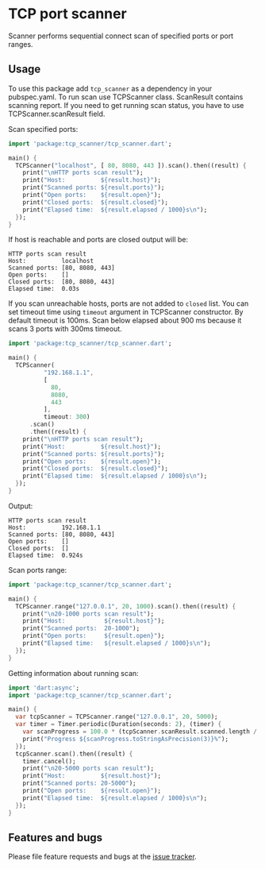 # TCP port scanner

Scanner performs sequential connect scan of specified ports or port ranges.

## Usage
To use this package add `tcp_scanner` as a dependency in your pubspec.yaml. To run scan use TCPScanner class. 
ScanResult contains scanning report. If you need to get running scan status, you have to use TCPScanner.scanResult field.

Scan specified ports:

```dart
import 'package:tcp_scanner/tcp_scanner.dart';

main() {
  TCPScanner("localhost", [ 80, 8080, 443 ]).scan().then((result) {
    print("\nHTTP ports scan result");
    print("Host:          ${result.host}");
    print("Scanned ports: ${result.ports}");
    print("Open ports:    ${result.open}");
    print("Closed ports:  ${result.closed}");
    print("Elapsed time:  ${result.elapsed / 1000}s\n");
  });
}
```

If host is reachable and ports are closed output will be:

```
HTTP ports scan result
Host:          localhost
Scanned ports: [80, 8080, 443]
Open ports:    []
Closed ports:  [80, 8080, 443]
Elapsed time:  0.03s
```

If you scan unreachable hosts, ports are not added to `closed` list. You can set timeout time using `timeout` argument in TCPScanner constructor. By default timeout is 100ms.
Scan below elapsed about 900 ms because it scans 3 ports with 300ms timeout. 
```dart
import 'package:tcp_scanner/tcp_scanner.dart';

main() {
  TCPScanner(
          "192.168.1.1",
          [
            80,
            8080,
            443
          ],
          timeout: 300)
      .scan()
      .then((result) {
    print("\nHTTP ports scan result");
    print("Host:          ${result.host}");
    print("Scanned ports: ${result.ports}");
    print("Open ports:    ${result.open}");
    print("Closed ports:  ${result.closed}");
    print("Elapsed time:  ${result.elapsed / 1000}s\n");
  });
}
```
Output:
```
HTTP ports scan result
Host:          192.168.1.1
Scanned ports: [80, 8080, 443]
Open ports:    []
Closed ports:  []
Elapsed time:  0.924s
```

Scan ports range:

```dart
import 'package:tcp_scanner/tcp_scanner.dart';

main() {
  TCPScanner.range("127.0.0.1", 20, 1000).scan().then((result) {
    print("\n20-1000 ports scan result");
    print("Host:           ${result.host}");
    print("Scanned ports:  20-1000");
    print("Open ports:     ${result.open}");
    print("Elapsed time:   ${result.elapsed / 1000}s\n");
  });
}
```

Getting information about running scan:

```dart
import 'dart:async';
import 'package:tcp_scanner/tcp_scanner.dart';

main() {
  var tcpScanner = TCPScanner.range("127.0.0.1", 20, 5000);
  var timer = Timer.periodic(Duration(seconds: 2), (timer) {
    var scanProgress = 100.0 * (tcpScanner.scanResult.scanned.length / tcpScanner.scanResult.ports.length);
    print("Progress ${scanProgress.toStringAsPrecision(3)}%");
  });
  tcpScanner.scan().then((result) {
    timer.cancel();
    print("\n20-5000 ports scan result");
    print("Host:          ${result.host}");
    print("Scanned ports: 20-5000");
    print("Open ports:    ${result.open}");
    print("Elapsed time:  ${result.elapsed / 1000}s\n");
  });
}
```

## Features and bugs

Please file feature requests and bugs at the [issue tracker][tracker].

[tracker]: https://github.com/shpak86/tcp_scanner/issues
